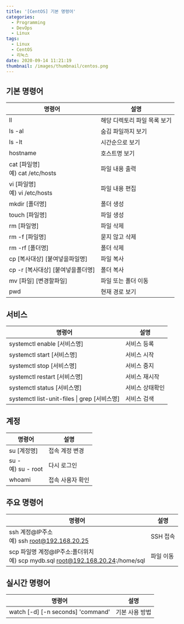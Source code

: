 ```yaml
---
title: '[CentOS] 기본 명령어'
categories:
  - Programming
  - DevOps
  - Linux
tags:
  - Linux
  - CentOS
  - 리눅스
date: 2020-09-14 11:21:19
thumbnail: /images/thumbnail/centos.png
---
```


## 기본 명령어

| 명령어                              | 설명                         |
| ----------------------------------- | ---------------------------- |
| ll                                  | 해당 디렉토리 파일 목록 보기 |
| ls -al                              | 숨김 파일까지 보기           |
| ls -lt                              | 시간순으로 보기              |
| hostname                            | 호스트명 보기                |
| cat [파일명]</br>예) cat /etc/hosts | 파일 내용 출력               |
| vi [파일명]</br>예) vi /etc/hosts   | 파일 내용 편집               |
| mkdir [폴더명]                      | 폴더 생성                    |
| touch [파일명]                      | 파일 생성                    |
| rm [파일명]                         | 파일 삭제                    |
| rm -f [파일명]                      | 묻지 않고 삭제               |
| rm -rf [폴더명]                     | 폴더 삭제                    |
| cp [복사대상] [붙여넣을파일명]      | 파일 복사                    |
| cp -r [복사대상] [붙여넣을폴더명]   | 폴더 복사                    |
| mv [파일] [변경할파일]              | 파일 또는 폴더 이동          |
| pwd                                 | 현재 경로 보기               |

## 서비스

| 명령어                                       | 설명            |
| -------------------------------------------- | --------------- |
| systemctl enable [서비스명]                  | 서비스 등록     |
| systemctl start [서비스명]                   | 서비스 시작     |
| systemctl stop [서비스명]                    | 서비스 중지     |
| systemctl restart [서비스명]                 | 서비스 재시작   |
| systemctl status [서비스명]                  | 서비스 상태확인 |
| systemctl list-unit-files \| grep [서비스명] | 서비스 검색     |

## 계정

| 명령어                  | 설명             |
| ----------------------- | ---------------- |
| su [계정명]             | 접속 계정 변경   |
| su - </br>예) su - root | 다시 로그인      |
| whoami                  | 접속 사용자 확인 |

## 주요 명령어

| 명령어                                                                             | 설명      |
| ---------------------------------------------------------------------------------- | --------- |
| ssh 계정@IP주소</br>예) ssh root@192.168.20.25                                     | SSH 접속  |
| scp 파일명 계정@IP주소:폴더위치 </br>예) scp mydb.sql root@192.168.20.24:/home/sql | 파일 이동 |

## 실시간 명령어

| 명령어                            | 설명           |
| --------------------------------- | -------------- |
| watch [-d] [-n seconds] 'command' | 기본 사용 방법 |
